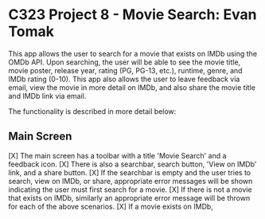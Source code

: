 # C323 Project 8 - Movie Search: Evan Tomak

This app allows the user to search for a movie that exists on IMDb using the OMDb API. Upon searching, the user will be able to see the movie title, movie poster, release year, rating (PG, PG-13, etc.), runtime, genre, and IMDb rating (0-10).
This app also allows the user to leave feedback via email, view the movie in more detail on IMDb, and also share the movie title and IMDb link via email.

The functionality is described in more detail below:

## Main Screen

[X] The main screen has a toolbar with a title 'Movie Search' and a feedback icon.
[X] There is also a searchbar, search button, 'View on IMDb' link, and a share button.
[X] If the searchbar is empty and the user tries to search, view on IMDb, or share, appropriate error messages will be shown indicating the user must first search for a movie.
[X] If there is not a movie that exists on IMDb, similarly an appropriate error message will be thrown for each of the above scenarios.
[X] If a movie exists on IMDb, 
